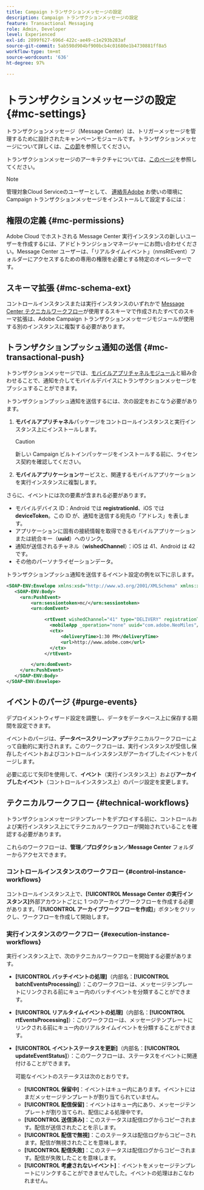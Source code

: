 ```yaml
---
title: Campaign トランザクションメッセージの設定
description: Campaign トランザクションメッセージの設定
feature: Transactional Messaging
role: Admin, Developer
level: Experienced
exl-id: 2899f627-696d-422c-ae49-c1e293b283af
source-git-commit: 5ab598d904bf900bcb4c01680e1b4730881ff8a5
workflow-type: tm+mt
source-wordcount: '636'
ht-degree: 97%

---
```


# トランザクションメッセージの設定 {#mc-settings}

トランザクションメッセージ（Message Center）は、トリガーメッセージを管理するために設計されたキャンペーンモジュールです。トランザクションメッセージについて詳しくは、[この節](../send/transactional.md)を参照してください。

 トランザクションメッセージのアーキテクチャについては、[このページ](../architecture/architecture.md#transac-msg-archi)を参照してください。


>[!NOTE]
>
>管理対象Cloud Serviceのユーザーとして、 [連絡先Adobe](../start/campaign-faq.md#support) お使いの環境に Campaign トランザクションメッセージをインストールして設定するには：

## 権限の定義 {#mc-permissions}

Adobe Cloud でホストされる Message Center 実行インスタンスの新しいユーザーを作成するには、アドビトランジションマネージャーにお問い合わせください。Message Center ユーザーは、「リアルタイムイベント」（nmsRtEvent）フォルダーにアクセスするための専用の権限を必要とする特定のオペレーターです。

## スキーマ拡張  {#mc-schema-ext}

コントロールインスタンスまたは実行インスタンスのいずれかで [Message Center テクニカルワークフロー](#technical-workflows)が使用するスキーマで作成されたすべてのスキーマ拡張は、Adobe Campaign トランザクションメッセージモジュールが使用する別のインスタンスに複製する必要があります。

## トランザクションプッシュ通知の送信 {#mc-transactional-push}

トランザクションメッセージでは、[モバイルアプリチャネルモジュール](../send/push.md)と組み合わせることで、通知を介してモバイルデバイスにトランザクションメッセージをプッシュすることができます。

トランザクションプッシュ通知を送信するには、次の設定をおこなう必要があります。

1. **モバイルアプリチャネル**&#x200B;パッケージをコントロールインスタンスと実行インスタンス上にインストールします。

   >[!CAUTION]
   >
   >新しい Campaign ビルトインパッケージをインストールする前に、ライセンス契約を確認してください。

1. **モバイルアプリケーション**&#x200B;サービスと、関連するモバイルアプリケーションを実行インスタンスに複製します。

さらに、イベントには次の要素が含まれる必要があります。

* モバイルデバイス ID：Android では **registrationId**、iOS では **deviceToken**。この ID が、通知を送信する宛先の「アドレス」を表します。
* アプリケーションに固有の接続情報を取得できるモバイルアプリケーションまたは統合キー（**uuid**）へのリンク。
* 通知が送信されるチャネル（**wishedChannel**）：iOS は 41、Android は 42 です。
* その他のパーソナライゼーションデータ。

トランザクションプッシュ通知を送信するイベント設定の例を以下に示します。

```xml
<SOAP-ENV:Envelope xmlns:xsd="http://www.w3.org/2001/XMLSchema" xmlns:xsi="http://www.w3.org/2001/XMLSchema-instance" xmlns:SOAP-ENV="http://schemas.xmlsoap.org/soap/envelope/">
   <SOAP-ENV:Body>
     <urn:PushEvent>
         <urn:sessiontoken>mc/</urn:sessiontoken>
         <urn:domEvent>

              <rtEvent wishedChannel="41" type="DELIVERY" registrationToken="2cefnefzef758398493srefzefkzq483974">
                <mobileApp _operation="none" uuid="com.adobe.NeoMiles"/>
                <ctx>
                    <deliveryTime>1:30 PM</deliveryTime>
                    <url>http://www.adobe.com</url>
                </ctx>
              </rtEvent>

         </urn:domEvent>
     </urn:PushEvent>           
   </SOAP-ENV:Body>
</SOAP-ENV:Envelope>
```

## イベントのパージ {#purge-events}

デプロイメントウィザード設定を調整し、データをデータベース上に保存する期間を設定できます。

イベントのパージは、**データベースクリーンアップ**&#x200B;テクニカルワークフローによって自動的に実行されます。このワークフローは、実行インスタンスが受信し保存したイベントおよびコントロールインスタンスがアーカイブしたイベントをパージします。

必要に応じて矢印を使用して、**イベント**（実行インスタンス上）および&#x200B;**アーカイブしたイベント**（コントロールインスタンス上）のパージ設定を変更します。


## テクニカルワークフロー {#technical-workflows}

トランザクションメッセージテンプレートをデプロイする前に、コントロールおよび実行インスタンス上にてテクニカルワークフローが開始されていることを確認する必要があります。

これらのワークフローは、**管理／プロダクション／Message Center** フォルダーからアクセスできます。

### コントロールインスタンスのワークフロー {#control-instance-workflows}

コントロールインスタンス上で、**[!UICONTROL Message Center の実行インスタンス]**&#x200B;外部アカウントごとに 1 つのアーカイブワークフローを作成する必要があります。「**[!UICONTROL アーカイブワークフローを作成]**」ボタンをクリックし、ワークフローを作成して開始します。

### 実行インスタンスのワークフロー {#execution-instance-workflows}

実行インスタンス上で、次のテクニカルワークフローを開始する必要があります。

* **[!UICONTROL バッチイベントの処理]**（内部名：**[!UICONTROL batchEventsProcessing]**）：このワークフローは、メッセージテンプレートにリンクされる前にキュー内のバッチイベントを分類することができます。
* **[!UICONTROL リアルタイムイベントの処理]**（内部名：**[!UICONTROL rtEventsProcessing]**）：このワークフローは、メッセージテンプレートにリンクされる前にキュー内のリアルタイムイベントを分類することができます。
* **[!UICONTROL イベントステータスを更新]**（内部名：**[!UICONTROL updateEventStatus]**）：このワークフローは、ステータスをイベントに関連付けることができます。

  可能なイベントのステータスは次のとおりです。

   * **[!UICONTROL 保留中]**：イベントはキュー内にあります。イベントにはまだメッセージテンプレートが割り当てられていません。
   * **[!UICONTROL 配信保留]**：イベントはキュー内にあり、メッセージテンプレートが割り当てられ、配信による処理中です。
   * **[!UICONTROL 送信済み]**：このステータスは配信ログからコピーされます。配信が送信されたことを示します。
   * **[!UICONTROL 配信で無視]**：このステータスは配信ログからコピーされます。配信が無視されたことを意味します。
   * **[!UICONTROL 配信失敗]**：このステータスは配信ログからコピーされます。配信が失敗したことを意味します。
   * **[!UICONTROL 考慮されないイベント]**：イベントをメッセージテンプレートにリンクすることができませんでした。イベントの処理はおこなわれません。
